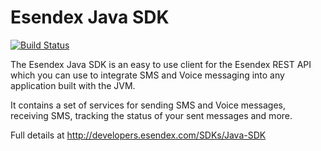 Esendex Java SDK
================

[![Build Status](https://travis-ci.org/esendex/esendex-java-sdk.svg?branch=master)](https://travis-ci.org/esendex/esendex-java-sdk)

The Esendex Java SDK is an easy to use client for the Esendex REST API which you can use to integrate SMS and Voice messaging into any application built with the JVM.

It contains a set of services for sending SMS and Voice messages, receiving SMS, tracking the status of your sent messages and more.

Full details at http://developers.esendex.com/SDKs/Java-SDK
